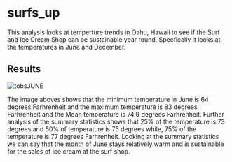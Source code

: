 # surfs_up
This analysis looks at temperture trends in Oahu, Hawaii to see if the Surf and Ice Cream Shop can be sustainable year round. Specfically it looks at the temperatures in June and December. 

## Results

![tobsJUNE](https://user-images.githubusercontent.com/117749494/214462246-e11dff44-0e4f-43fc-9bc7-acfaca890a07.PNG)
 
 The image aboves shows that the minimum temperature in June is 64 degrees Farhrenheit and the maximum temperature is 83 degrees Farhrenheit and the Mean temperature is 74.9 degrees Farhrenheit. Further analysis of the summary statistics shows that 25% of the temperature is 73 degrees and 50% of temperature is 75 degrees while, 75% of the temperature is 77 degrees Farhrenheit. Looking at the summary statistics we can say that the month of June stays relatively warm and is sustainable for the sales of ice cream at the surf shop. 

